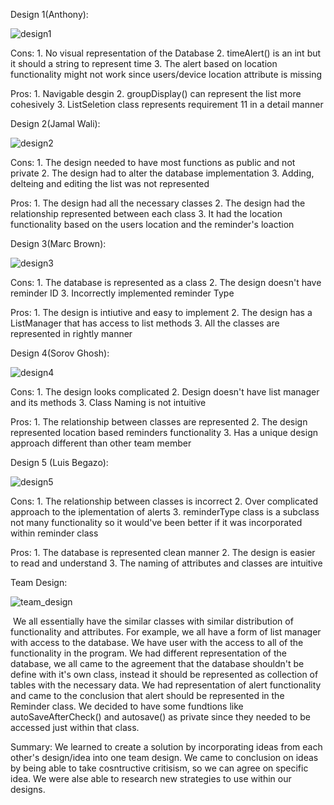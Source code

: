 Design 1(Anthony):


![design1](https://github.com/qc-se-fall23/370Fall23Sec132Team2/assets/47362745/b0ca50e8-e9e0-41dd-a746-33a309686c4d)


Cons:
    1. No visual representation of the Database
        2. timeAlert() is an int but it should a string to represent time 
        3. The alert based on location functionality might not work since users/device location attribute is missing


Pros: 
    1. Navigable desgin
    2. groupDisplay() can represent the list more cohesively 
    3. ListSeletion class represents requirement 11 in a detail manner

Design 2(Jamal Wali):

![design2](https://github.com/qc-se-fall23/370Fall23Sec132Team2/assets/47362745/54d886db-9273-4021-86ec-d069e0cca58a)


Cons: 
    1. The design needed to have most functions as public and not private 
        2. The design had to alter the database implementation
        3. Adding, delteing and editing the list was not represented

Pros: 
    1. The design had all the necessary classes 
    2. The design had the relationship represented between each class 
    3. It had the location functionality based on the users location and the reminder's loaction

Design 3(Marc Brown):

![design3](https://github.com/qc-se-fall23/370Fall23Sec132Team2/assets/47362745/2d063eda-c7ae-4b74-82cf-f1ed04acdea5)


Cons:
    1. The database is represented as a class
    2. The design doesn't have reminder ID 
    3. Incorrectly implemented reminder Type

Pros: 
    1. The design is intiutive and easy to implement
    2. The design has a ListManager that has access to list methods
    3. All the classes are represented in rightly manner

Design 4(Sorov Ghosh):

![design4](https://github.com/qc-se-fall23/370Fall23Sec132Team2/assets/47362745/d752d937-20a7-4900-8452-3526279b7f65)


Cons: 
    1. The design looks complicated 
    2. Design doesn't have list manager and its methods
    3. Class Naming is not intuitive 

Pros:
    1. The relationship between classes are represented 
    2. The design represented location based reminders functionality
    3. Has a unique design approach different than other team member

Design 5 (Luis Begazo):

![design5](https://github.com/qc-se-fall23/370Fall23Sec132Team2/assets/47362745/72de1409-0088-45b7-a1a3-3174dc20a105)


Cons: 
    1. The relationship between classes is incorrect 
    2. Over complicated approach to the iplementation of alerts 
    3. reminderType class is a subclass not many functionality so it would've been better if it was incorporated within reminder class

Pros: 
    1. The database is represented clean manner 
    2. The design is easier to read and understand 
    3. The naming of attributes and classes are  intuitive 



Team Design: 

![team_design](https://github.com/qc-se-fall23/370Fall23Sec132Team2/assets/47362745/26f05c4e-f922-44d0-9a95-e35badb1ee34)


​    We all essentially have the similar classes with similar distribution of functionality and attributes. For example, we all have a form of list manager with access to the database. We have user with the access to all of the functionality in the program. We had different representation of the database, we all came to the agreement that the database shouldn't be define with it's own class, instead it should be represented as collection of tables with the necessary data. We had representation of alert functionality and came to the conclusion that alert should be represented in the Reminder class. We decided to have some fundtions like autoSaveAfterCheck() and autosave() as private since they needed to be accessed just within that class.





Summary:
     We learned to create a solution by incorporating ideas from each other's design/idea into one team design. We came to conclusion on ideas by being able to take cosntructive critisism, so we can agree on specific idea. We were alse able to research new strategies to use within our designs. 
